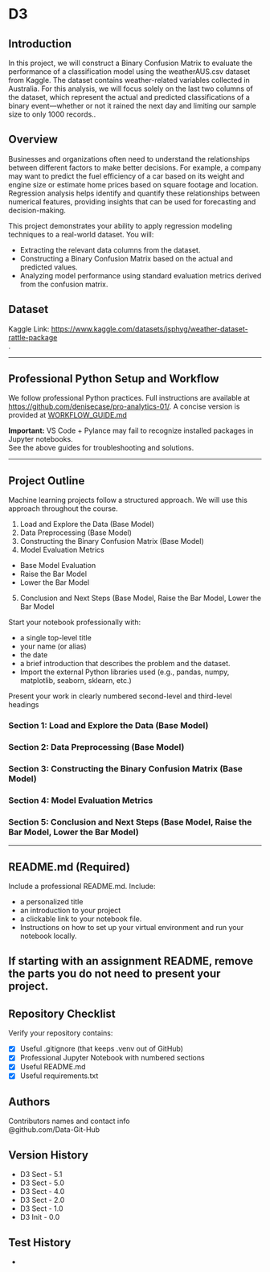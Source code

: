# D3

## Introduction
In this project, we will construct a Binary Confusion Matrix to evaluate the performance of a classification model using the weatherAUS.csv dataset from Kaggle. The dataset contains weather-related variables collected in Australia. For this analysis, we will focus solely on the last two columns of the dataset, which represent the actual and predicted classifications of a binary event—whether or not it rained the next day and limiting our sample size to only 1000 records.. <br>

## Overview
Businesses and organizations often need to understand the relationships between different factors to make better decisions.
For example, a company may want to predict the fuel efficiency of a car based on its weight and engine size or estimate home prices based on square footage and location.
Regression analysis helps identify and quantify these relationships between numerical features, providing insights that can be used for forecasting and decision-making. <br>

This project demonstrates your ability to apply regression modeling techniques to a real-world dataset. You will:
- Extracting the relevant data columns from the dataset. <br>
- Constructing a Binary Confusion Matrix based on the actual and predicted values. <br>
- Analyzing model performance using standard evaluation metrics derived from the confusion matrix. <br>

## Dataset 
Kaggle Link: https://www.kaggle.com/datasets/jsphyg/weather-dataset-rattle-package <br>.

---

## Professional Python Setup and Workflow
We follow professional Python practices. 
Full instructions are available at <https://github.com/denisecase/pro-analytics-01/>. 
A concise version is provided at [WORKFLOW_GUIDE.md](./docs/WORKFLOW_GUIDE.md)

**Important:** VS Code + Pylance may fail to recognize installed packages in Jupyter notebooks.  
See the above guides for troubleshooting and solutions.  

---

## Project Outline
Machine learning projects follow a structured approach.
We will use this approach throughout the course. 

1) Load and Explore the Data (Base Model)
2) Data Preprocessing (Base Model)
3) Constructing the Binary Confusion Matrix (Base Model)
4) Model Evaluation Metrics
-  Base Model Evaluation
-  Raise the Bar Model
-  Lower the Bar Model
5) Conclusion and Next Steps (Base Model, Raise the Bar Model, Lower the Bar Model

Start your notebook professionally with:
- a single top-level title
- your name (or alias)
- the date
- a brief introduction that describes the problem and the dataset.
- Import the external Python libraries used (e.g., pandas, numpy, matplotlib, seaborn, sklearn, etc.)

Present your work in clearly numbered second-level and third-level headings

### Section 1: Load and Explore the Data (Base Model)

### Section 2: Data Preprocessing (Base Model)

### Section 3: Constructing the Binary Confusion Matrix (Base Model)

### Section 4: Model Evaluation Metrics

### Section 5: Conclusion and Next Steps (Base Model, Raise the Bar Model, Lower the Bar Model)
---

## README.md (Required)

Include a professional README.md. Include:
- a personalized title
- an introduction to your project
- a clickable link to your notebook file.
- Instructions on how to set up your virtual environment and run your notebook locally.
   
If starting with an assignment README, remove the parts you do not need to present your project.
---

## Repository Checklist

Verify your repository contains:

- [x] Useful .gitignore (that keeps .venv out of GitHub)
- [x] Professional Jupyter Notebook with numbered sections   
- [x] Useful README.md
- [x] Useful requirements.txt

## Authors

Contributors names and contact info <br>
@github.com/Data-Git-Hub <br>

## Version History
- D3 Sect - 5.1 <br>
- D3 Sect - 5.0 <br>
- D3 Sect - 4.0 <br>
- D3 Sect - 2.0 <br>
- D3 Sect - 1.0 <br>
- D3 Init - 0.0 <br>
## Test History  
- <br>
